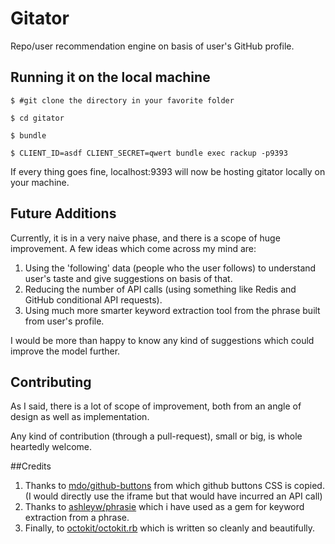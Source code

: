 # Gitator

Repo/user recommendation engine on basis of user's GitHub profile.

## Running it on the local machine

    $ #git clone the directory in your favorite folder
    
    $ cd gitator

    $ bundle
    
    $ CLIENT_ID=asdf CLIENT_SECRET=qwert bundle exec rackup -p9393

If every thing goes fine, localhost:9393 will now be hosting gitator locally on your machine.

## Future Additions

Currently, it is in a very naive phase, and there is a scope of huge improvement. A few ideas which come across my mind are:

1. Using the 'following' data (people who the user follows) to understand user's taste and give suggestions on basis of that.
2. Reducing the number of API calls (using something like Redis and GitHub conditional API requests).
3. Using much more smarter keyword extraction tool from the phrase built from user's profile.

I would be more than happy to know any kind of suggestions which could improve the model further.

## Contributing

As I said, there is a lot of scope of improvement, both from an angle of design as well as implementation.

Any kind of contribution (through a pull-request), small or big, is whole heartedly welcome.

##Credits

1. Thanks to [mdo/github-buttons](https://github.com/mdo/github-buttons) from which github buttons CSS is copied. (I would directly use the iframe but that would have incurred an API call)
2. Thanks to [ashleyw/phrasie](https://github.com/ashleyw/phrasie/) which i have used as a gem for keyword extraction from a phrase.
3. Finally, to [octokit/octokit.rb](https://github.com/octokit/octokit.rb) which is written so cleanly and beautifully.
